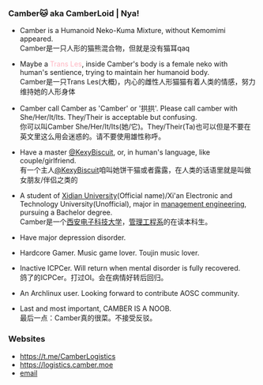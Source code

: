 ### Camber🐱 aka CamberLoid | Nya!

- Camber is a Humanoid Neko-Kuma Mixture, without Kemomimi appeared.  
  Camber是一只人形的猫熊混合物，但就是没有猫耳qaq
- Maybe a <span style="color: #ffb6c1;">Trans Les</span>, inside Camber's body is a female neko with human's sentience, trying to maintain her humanoid body.  
  Camber是一只<span style="#color: #ffb6c1;">Trans Les</span>(大概)，内心的雌性人形猫猫有着人类的情感，努力维持她的人形身体
- Camber call Camber as 'Camber' or '拱拱'. Please call camber with She/Her/It/Its. They/Their is acceptable but confusing.  
  你可以叫Camber She/Her/It/Its(她/它)。They/Their(Ta)也可以但是不要在英文里这么用会迷惑的。请不要使用雄性称呼。
- Have a master [@KexyBiscuit](https://github.com/KexyBiscuit), or, in human's language, like couple/girlfriend.  
  有一个主人[@KexyBiscuit](https://github.com/KexyBiscuit)咱叫她饼干猫或者露露，在人类的话语里就是叫做女朋友/伴侣之类的
- A student of [Xidian University](https://en.xidian.edu.cn)(Official name)/Xi'an Electronic and Technology University(Unofficial), major in [management engineering](https://emsen.xidian.edu.cn/), pursuing a Bachelor degree.  
  Camber是一个[西安电子科技大学](https://www.xidian.edu.cn)，[管理工程系](https://ems.xidian.edu.cn/)的在读本科生。
- Have major depression disorder.
- Hardcore Gamer. Music game lover. Toujin music lover.
- Inactive ICPCer. Will return when mental disorder is fully recovered.  
  鸽了的ICPCer。打过OI。会在病情好转后回归。
- An Archlinux user. Looking forward to contribute AOSC community.

- Last and most important, CAMBER IS A NOOB.  
  最后一点：Camber真的很菜。不接受反驳。
  
### Websites
- https://t.me/CamberLogistics
- https://logistics.camber.moe
- [email](mailto://camber@poi.science)
